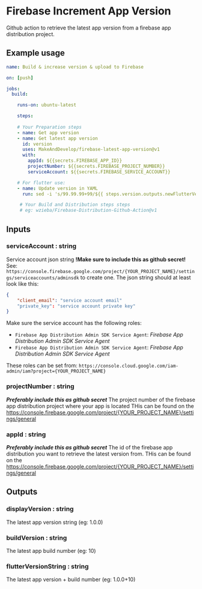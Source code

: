 # Firebase Increment App Version
Github action to retrieve the latest app version from a firebase app distribution project.

## Example usage

```yml
name: Build & increase version & upload to Firebase

on: [push]

jobs:
  build:

    runs-on: ubuntu-latest

    steps:
    
    # Your Preparation steps
    - name: Get app version
    - name: Get latest app version
      id: version
      uses: MakeAndDevelop/firebase-latest-app-version@v1
      with:
        appId: ${{secrets.FIREBASE_APP_ID}}
        projectNumber: ${{secrets.FIREBASE_PROJECT_NUMBER}}
        serviceAccount: ${{secrets.FIREBASE_SERVICE_ACCOUNT}}

    # For flutter use:
    - name: Update version in YAML
      run: sed -i 's/99.99.99+99/${{ steps.version.outputs.newFlutterVersionString }}/g' pubspec.yaml

     # Your Build and Distribution steps steps
     # eg: wzieba/Firebase-Distribution-Github-Action@v1
```

## Inputs

### serviceAccount : string
Service account json string **!Make sure to include this as github secret!**
See: `https://console.firebase.google.com/project/{YOUR_PROJECT_NAME}/settings/serviceaccounts/adminsdk` to create one. The json string should at least look like this:

```json
{
    "client_email": "service account email"
    "private_key": "service account private key"
}
```

Make sure the service account has the following roles:
- `Firebase App Distribution Admin SDK Service Agent`: *Firebase App Distribution Admin SDK Service Agent*
- `Firebase App Distribution Admin SDK Service Agent`: *Firebase App Distribution Admin SDK Service Agent*

These roles can be set from: `https://console.cloud.google.com/iam-admin/iam?project={YOUR_PROJECT_NAME}` 

### projectNumber : string
***Preferably include this as github secret***
The project number of the firebase app distribution project where your app is located
THis can be found on the https://console.firebase.google.com/project/{YOUR_PROJECT_NAME}/settings/general

### appId : string
***Preferably include this as github secret***
The id of the firebase app distribution you want to retrieve the latest version from.
THis can be found on the https://console.firebase.google.com/project/{YOUR_PROJECT_NAME}/settings/general

## Outputs

### displayVersion : string
The latest app version string (eg: 1.0.0)
  
### buildVersion : string
The latest app build number (eg: 10)
  
### flutterVersionString : string
The latest app version + build number (eg: 1.0.0+10)

